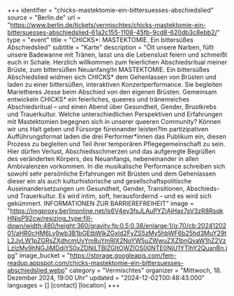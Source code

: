 +++
identifier = "chicks-mastektomie-ein-bittersuesses-abschiedslied"
source = "Berlin.de"
url = "https://www.berlin.de/tickets/vermischtes/chicks-mastektomie-ein-bittersuesses-abschiedslied-61a2c155-1108-45fb-9cd8-620db3c8ebb2/"
type = "event"
title = "CHICKS*: MASTEKTOMIE. Ein bittersüßes Abschiedslied"
subtitle = "Karte"
description = "Ölt unsere Narben, füllt unsere Badewanne mit Tränen, lasst uns die Lebenslust feiern und schmeißt euch in Schale. Herzlich willkommen zum feierlichen Abschiedsritual meiner Brüste, zum bittersüßen Neuanfang!In MASTEKTOMIE. Ein bittersüßes Abschiedslied widmen sich CHICKS* dem Gehenlassen von Brüsten und laden zu einer bittersüßen, interaktiven Konzertperformance. Sie begleiten Marietheres Jesse beim Abschied von den eigenen Brüsten. Gemeinsam entwickeln CHICKS* ein feierliches, queeres und tränenreiches Abschiedsritual – und einen Abend über Gesundheit, Gender, Brustkrebs und Trauerkultur. Welche unterschiedlichen Perspektiven und Erfahrungen mit Mastektomien begegnen sich in unserer queeren Community? Können wir uns Halt geben und Fürsorge füreinander leisten?Im partizipativen Aufführungsformat laden die drei Performer*innen das Publikum ein, diesen Prozess zu begleiten und Teil ihrer temporären Pflegegemeinschaft zu sein. Hier dürfen Verlust, Abschiedsschmerzen und das aufgeregte Begrüßen des veränderten Körpers, des Neuanfangs, nebeneinander in allen Ambivalenzen vorkommen. In die musikalische Performance schreiben sich sowohl sehr persönliche Erfahrungen mit Brüsten und dem Gehenlassen dieser ein als auch kulturhistorische und gesellschaftspolitische Auseinandersetzungen um Gesundheit, Gender, Transitionen, Abschieds- und Trauerkultur. Es wird intim, soft, herausfordernd – und es wird sich gekümmert. INFORMATIONEN ZUR BARRIEREFREIHEIT"
image = "https://imgproxy.berlinonline.net/ls6V4ev3fsJLAuPYZjAjHax7sV3zR8RsqkHNisP92cw/resizing_type:fill-down/width:480/height:360/gravity:fp:0.5:0.38/enlarge:1/q:70/cb:2024120201/aHR0cHM6Ly9wb3B1bGEtbWlkZGxld2FyZS5zMy5hbWF6b25hd3MuY29tL2JvLW1pZGRsZXdhcmUvYm8uYmRlX2NoYW5uZWwuZXZlbnQvaW1hZ2VzLzIzMy9hNGJiMDdiYS0xZDNiLTBlZGItOWZlOS00NTE0NjU1YTlhY2QuanBn.jpg"
image_bucket = "https://storage.googleapis.com/fem-readup.appspot.com/chicks-mastektomie-ein-bittersuesses-abschiedslied.webp"
category = "Vermischtes"
organizer = "Mittwoch, 18. Dezember 2024, 19:00 Uhr"
updated = "2024-12-02T00:48:43.000"
languages = []
[contact]
[location]
+++